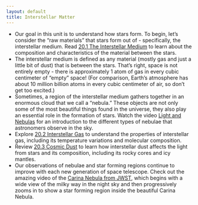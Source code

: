 ```yaml
---
layout: default
title: Interstellar Matter
---
```


- Our goal in this unit is to understand how stars form. To begin, let’s consider the “raw materials” that stars form out of - specifically, the interstellar medium. Read [20.1 The Interstellar Medium](https://openstax.org/books/astronomy-2e/pages/20-1-the-interstellar-medium) to learn about the composition and characteristics of the material between the stars.
- The interstellar medium is defined as any material (mostly gas and just a little bit of dust) that is between the stars. That’s right, space is not entirely empty - there is approximately 1 atom of gas in every cubic centimeter of “empty” space! (For comparison, Earth’s atmosphere has about 10 million billion atoms in every cubic centimeter of air, so don’t get too excited.)
- Sometimes, a region of the interstellar medium gathers together in an enormous cloud that we call a “nebula.”  These objects are not only some of the most beautiful things found in the universe, they also play an essential role in the formation of stars. Watch the video [Light and Nebulas](https://www.youtube.com/watch?v=qMm1rtA_8_I) for an introduction to the different types of nebulae that astronomers observe in the sky. 
- Explore [20.2 Interstellar Gas](https://openstax.org/books/astronomy-2e/pages/20-2-interstellar-gas) to understand the properties of interstellar gas, including its temperature variations and molecular composition.
- Review [20.3 Cosmic Dust](https://openstax.org/books/astronomy-2e/pages/20-3-cosmic-dust) to learn how interstellar dust affects the light from stars and its composition, including its rocky cores and icy mantles.
- Our observations of nebulae and star forming regions continue to improve with each new generation of space telescope. Check out the amazing video of the [Carina Nebula from JWST](https://storage.googleapis.com/avh-astro-videos/JWST%20Carina%20Nebula.mp4), which begins with a wide view of the milky way in the night sky and then progressively zooms in to show a star forming region inside the beautiful Carina Nebula. 

